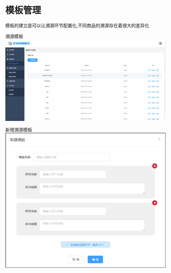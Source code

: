 # 模板管理

模板的建立是可以让溯源环节配置化,不同商品的溯源存在着很大的差异化

溯源模板
![avatar](img/peizhi/peizhi-list.png)

新增溯源模板
![avatar](img/peizhi/peizhi-add.png)